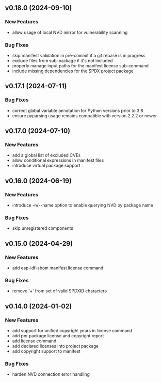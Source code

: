 ## v0.18.0 (2024-09-10)

### New Features

- allow usage of local NVD mirror for vulnerability scanning

### Bug Fixes

- skip manifest validation in pre-commit if a git rebase is in progress
- exclude files from sub-package if it's not included
- properly manage input paths for the manifest license sub-command
- include missing dependencies for the SPDX project package

## v0.17.1 (2024-07-11)

### Bug Fixes

- correct global variable annotation for Python versions prior to 3.8
- ensure pyparsing usage remains compatible with version 2.2.2 or newer

## v0.17.0 (2024-07-10)

### New Features

- add a global list of excluded CVEs
- allow conditional expressions in manifest files
- introduce virtual package support

## v0.16.0 (2024-06-19)

### New Features

- introduce -n/--name option to enable querying NVD by package name

### Bug Fixes

- skip unregistered components

## v0.15.0 (2024-04-29)

### New Features

- add esp-idf-sbom manifest license command

### Bug Fixes

- remove '+' from set of valid SPDXID characters

## v0.14.0 (2024-01-02)

### New Features

- add support for unified copyright years in license command
- add per package license and copyright report
- add license command
- add declared licenses into project package
- add copyright support to manifest

### Bug Fixes

- harden NVD connection error handling
